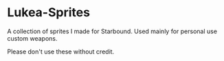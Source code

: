 # Lukea-Sprites

A collection of sprites I made for Starbound. Used mainly for personal use custom weapons.

Please don't use these without credit.
